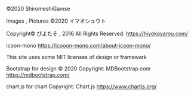 ©️2020 ShiromeshiGamse

Images , Pictures 
©︎2020 イマオシュウト

Copyright© ぴよたそ , 2016 All Rights Reserved.
<https://hiyokoyarou.com/>

icoon-mono
<https://icooon-mono.com/about-icoon-mono/>

This site uses some MIT licenses of design or framewark

Bootstrap for design
© 2020 Copyright: MDBootstrap.com
<https://mdbootstrap.com/>

chart.js for chart
Copyright: Chart.js
<https://www.chartjs.org/>